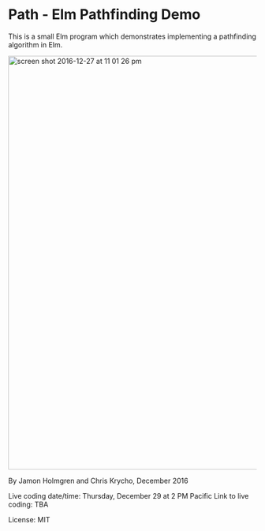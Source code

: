 # Path - Elm Pathfinding Demo

This is a small Elm program which demonstrates implementing a
pathfinding algorithm in Elm.

<img width="839" alt="screen shot 2016-12-27 at 11 01 26 pm" src="https://cloud.githubusercontent.com/assets/1479215/21515910/7267b790-cc88-11e6-895a-5fd8ff965da6.png">

By Jamon Holmgren and Chris Krycho, December 2016

Live coding date/time: Thursday, December 29 at 2 PM Pacific
Link to live coding: TBA

License: MIT
